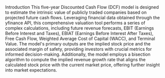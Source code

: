 Introduction
This five-year Discounted Cash Flow (DCF) model is designed to estimate the intrinsic value of publicly traded companies based on projected future cash flows. Leveraging financial data obtained through the yfinance API, this comprehensive valuation tool performs a series of complex calculations, including future revenue forecasts, EBIT (Earnings Before Interest and Taxes), EBIAT (Earnings Before Interest After Taxes), Free Cash Flow, Weighted Average Cost of Capital (WACC), and Terminal Value. The model's primary outputs are the implied stock price and the associated margin of safety, providing investors with crucial metrics for informed decision-making. Additionally, the model employs a bisection algorithm to compute the implied revenue growth rate that aligns the calculated stock price with the current market price, offering further insight into market expectations.
